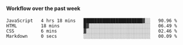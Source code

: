 #### Workflow over the past week

<!--START_SECTION:waka-->

```text
JavaScript   4 hrs 18 mins   ██████████████████████▓░░   90.96 %
HTML         18 mins         █▓░░░░░░░░░░░░░░░░░░░░░░░   06.49 %
CSS          6 mins          ▓░░░░░░░░░░░░░░░░░░░░░░░░   02.46 %
Markdown     0 secs          ░░░░░░░░░░░░░░░░░░░░░░░░░   00.09 %
```

<!--END_SECTION:waka-->
